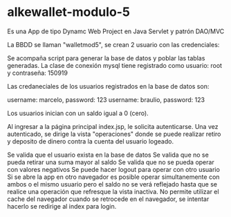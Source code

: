# alkewallet-modulo-5

Es una App de tipo Dynamc Web Project en Java Servlet y patrón DAO/MVC

La BBDD se llaman "walletmod5", se crean 2 usuario con las credenciales:

Se acompaña script para generar la base de datos y poblar las tablas generadas. La clase de conexión mysql tiene registrado como usuario: root y contraseña: 150919

Las credaneciales de los usuarios registrados en la base de datos son:

username: marcelo, password: 123
username: braulio, password: 123

Los usuarios inician con un saldo igual a 0 (cero).

Al ingresar a la página principal index.jsp, le solicita autenticarse.
Una vez autenticado, se dirige la vista "operaciones" donde se puede realizar retiro y deposito de dinero contra la cuenta del usuario logeado.

Se valida que el usuario exista en la base de datos
Se valida que no se pueda retirar una suma mayor al saldo
Se valida que no se pueda operar con valores negativos
Se puede hacer logout para operar con otro usuario
Si se abre la app en otro navegador es posible operar simultanemente con ambos o el mismo usuario pero el saldo no se verá reflejado hasta que se realice una operación que refresque la vista inactiva.
No permite utilizar el cache del navegador cuando se retrocede en el navegador, se intentar hacerlo se redirige al index para login.

